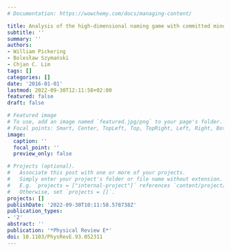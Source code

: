 ```yaml
---
# Documentation: https://wowchemy.com/docs/managing-content/

title: Analysis of the high-dimensional naming game with committed minorities
subtitle: ''
summary: ''
authors:
- William Pickering
- Bolesław Szymański
- Chjan C. Lim
tags: []
categories: []
date: '2016-01-01'
lastmod: 2022-09-30T12:11:58+02:00
featured: false
draft: false

# Featured image
# To use, add an image named `featured.jpg/png` to your page's folder.
# Focal points: Smart, Center, TopLeft, Top, TopRight, Left, Right, BottomLeft, Bottom, BottomRight.
image:
  caption: ''
  focal_point: ''
  preview_only: false

# Projects (optional).
#   Associate this post with one or more of your projects.
#   Simply enter your project's folder or file name without extension.
#   E.g. `projects = ["internal-project"]` references `content/project/deep-learning/index.md`.
#   Otherwise, set `projects = []`.
projects: []
publishDate: '2022-09-30T10:11:58.578738Z'
publication_types:
- '2'
abstract: ''
publication: '*Physical Review E*'
doi: 10.1103/PhysRevE.93.052311
---
```

